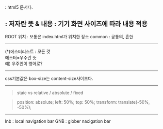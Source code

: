 <!DOCTYPE html> : html5 문서다.

<meta name="author" content="tae"> : 저자란 뜻 & 내용
<meta name="viewport" content="width=device-width, initial-scale=1" /> : 기기 화면 사이즈에 따라 내용 적용
---

ROOT 위치 : 보통은 index.html가 위치한 장소
common : 공통의, 흔한

---

(\*)에스터리스트 : 모든 것  
에스터=우주란 뜻  
예) 우주인이 영어로?

---

css기본값은 box-size는 content-size사이즈다.

---

> staic vs relative / absolute / fixed

> position: absolute;
> left: 50%;
> top: 50%;
> transform: translate(-50%, -50%);

---

lnb : local navigation bar
GNB : glober nacigation bar

